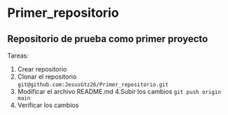# Primer_repositorio

## Repositorio de prueba como primer proyecto

Tareas:

1. Crear repositorio
2. Clonar el repositorio
` git@github.com:JesusGtz26/Primer_repositorio.git `
3. Modificar el archivo README.md
4.Subir los cambios
` git push origin main `
5. Verificar los cambios